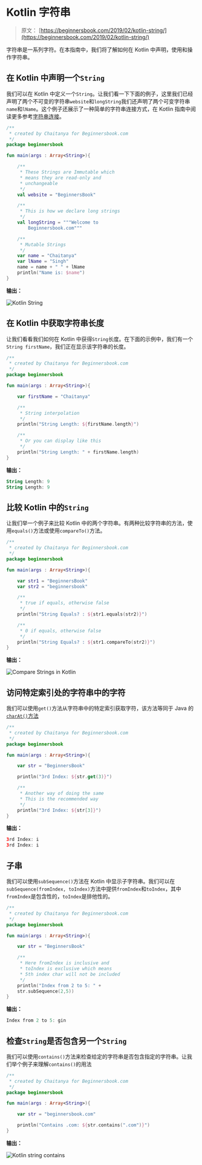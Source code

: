 # Kotlin 字符串

> 原文： [https://beginnersbook.com/2019/02/kotlin-string/](https://beginnersbook.com/2019/02/kotlin-string/)

字符串是一系列字符。在本指南中，我们将了解如何在 Kotlin 中声明，使用和操作字符串。

## 在 Kotlin 中声明一个`String`

我们可以在 Kotlin 中定义一个`String`。让我们看一下下面的例子，这里我们已经声明了两个不可变的字符串`website`和`longString`我们还声明了两个可变字符串`name`和`lName`。这个例子还展示了一种简单的字符串连接方式，在 Kotlin 指南中阅读更多参考[字符串连接](https://beginnersbook.com/2017/12/string-concatenation-in-kotlin/)。

```kotlin
/**
 * created by Chaitanya for Beginnersbook.com
 */
package beginnersbook

fun main(args : Array<String>){

    /**
     * These Strings are Immutable which
     * means they are read-only and
     * unchangeable
     */
    val website = "BeginnersBook"

    /**
     * This is how we declare long strings
     */
    val longString = """Welcome to
        Beginnersbook.com"""

    /**
     * Mutable Strings
     */
    var name = "Chaitanya"
    var lName = "Singh"
    name = name + " " + lName
    println("Name is: $name")
}
```

**输出：**

![Kotlin String](img/ce1370cfbc2fc9f7ad8c1e50659f7888.jpg)

## 在 Kotlin 中获取字符串长度

让我们看看我们如何在 Kotlin 中获得`String`长度。在下面的示例中，我们有一个`String firstName`，我们正在显示该字符串的长度。

```kotlin
/**
 * created by Chaitanya for Beginnersbook.com
 */
package beginnersbook

fun main(args : Array<String>){

    var firstName = "Chaitanya"

    /**
     * String interpolation
     */
    println("String Length: ${firstName.length}")

    /**
     * Or you can display like this
     */
    println("String Length: " + firstName.length)
}
```

**输出：**

```kotlin
String Length: 9
String Length: 9
```

## 比较 Kotlin 中的`String`

让我们举一个例子来比较 Kotlin 中的两个字符串。有两种比较字符串的方法，使用`equals()`方法或使用`compareTo()`方法。

```kotlin
/**
 * created by Chaitanya for Beginnersbook.com
 */
package beginnersbook

fun main(args : Array<String>){

    var str1 = "BeginnersBook"
    var str2 = "beginnersbook"

    /**
     * true if equals, otherwise false
     */
    println("String Equals? : ${str1.equals(str2)}")

    /**
     * 0 if equals, otherwise false
     */
    println("String Equals? : ${str1.compareTo(str2)}")
}
```

**输出：**

![Compare Strings in Kotlin](img/903e8f72cf71528c7cb73393b9733a22.jpg)

## 访问特定索引处的字符串中的字符

我们可以使用`get()`方法从字符串中的特定索引获取字符，该方法等同于 Java 的[`charAt()`方法](https://beginnersbook.com/2013/12/java-string-charat-method-example/)

```kotlin
/**
 * created by Chaitanya for Beginnersbook.com
 */
package beginnersbook

fun main(args : Array<String>){

    var str = "BeginnersBook"

    println("3rd Index: ${str.get(3)}")

    /**
     * Another way of doing the same
     * This is the recommended way
     */
    println("3rd Index: ${str[3]}")
}
```

**输出：**

```kotlin
3rd Index: i
3rd Index: i

```

## 子串

我们可以使用`subSequence()`方法在 Kotlin 中显示子字符串。我们可以在`subSequence(fromIndex, toIndex)`方法中提供`fromIndex`和`toIndex`，其中`fromIndex`是包含性的，`toIndex`是排他性的。

```kotlin
/**
 * created by Chaitanya for Beginnersbook.com
 */
package beginnersbook

fun main(args : Array<String>){

    var str = "BeginnersBook"

    /**
     * Here fromIndex is inclusive and
     * toIndex is exclusive which means
     * 5th index char will not be included
     */
    println("Index from 2 to 5: " +
    str.subSequence(2,5))
}
```

**输出：**

```kotlin
Index from 2 to 5: gin
```

## 检查`String`是否包含另一个`String`

我们可以使用`contains()`方法来检查给定的字符串是否包含指定的字符串。让我们举个例子来理解`contains()`的用法

```kotlin
/**
 * created by Chaitanya for Beginnersbook.com
 */
package beginnersbook

fun main(args : Array<String>){

    var str = "beginnersbook.com"

    println("Contains .com: ${str.contains(".com")}")
}
```

**输出：**

![Kotlin string contains](img/107e92b246cd728553c932455a29f327.jpg)